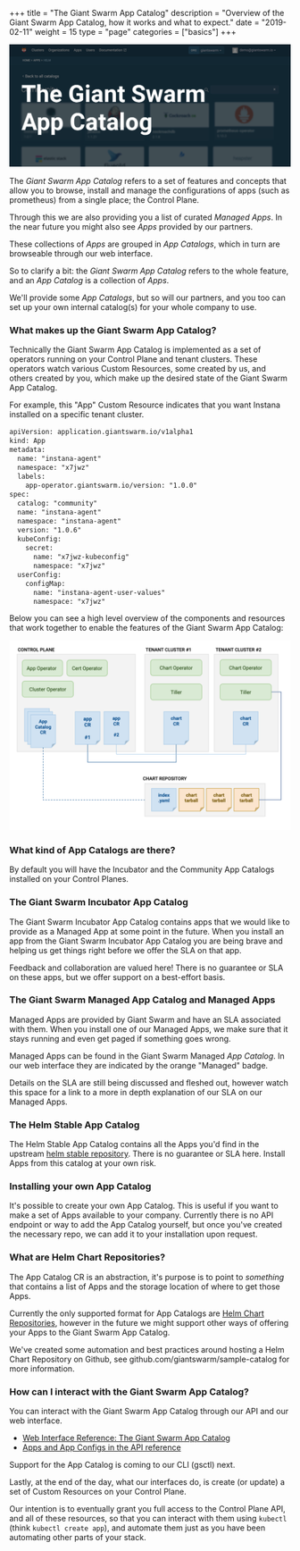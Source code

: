 +++
title = "The Giant Swarm App Catalog"
description = "Overview of the Giant Swarm App Catalog, how it works and what to expect."
date = "2019-02-11"
weight = 15
type = "page"
categories = ["basics"]
+++

![app-catalog-header](app-catalog-header.png)

The _Giant Swarm App Catalog_ refers to a set of features and concepts that allow
you to browse, install and manage the configurations of apps (such as prometheus)
from a single place; the Control Plane.

Through this we are also providing you a list of curated _Managed Apps_.
In the near future you might also see _Apps_ provided by our partners.

These collections of _Apps_ are grouped in _App Catalogs_, which in turn are
browseable through our web interface.

So to clarify a bit: the _Giant Swarm App Catalog_ refers to the whole feature,
and an _App Catalog_ is a collection of _Apps_.

We'll provide some _App Catalogs_, but so will our partners, and you too can set
up your own internal catalog(s) for your whole company to use.

### What makes up the Giant Swarm App Catalog?

Technically the Giant Swarm App Catalog is implemented as a set of operators
running on your Control Plane and tenant clusters. These operators watch various
Custom Resources, some created by us, and others created by you, which make up
the desired state of the Giant Swarm App Catalog.

For example, this "App" Custom Resource indicates that you want Instana installed
on a specific tenant cluster.

```
apiVersion: application.giantswarm.io/v1alpha1
kind: App
metadata:
  name: "instana-agent"
  namespace: "x7jwz"
  labels:
    app-operator.giantswarm.io/version: "1.0.0"
spec:
  catalog: "community"
  name: "instana-agent"
  namespace: "instana-agent"
  version: "1.0.6"
  kubeConfig:
    secret:
      name: "x7jwz-kubeconfig"
      namespace: "x7jwz"
  userConfig:
    configMap:
      name: "instana-agent-user-values"
      namespace: "x7jwz"
```

Below you can see a high level overview of the components and resources that work
together to enable the features of the Giant Swarm App Catalog:

![app-catalog-overview](app-catalog-overview.png)


### What kind of App Catalogs are there?

By default you will have the Incubator and the Community App Catalogs installed
on your Control Planes.

### The Giant Swarm Incubator App Catalog

The Giant Swarm Incubator App Catalog contains apps that we would like to provide as
a Managed App at some point in the future. When you install an app from the
Giant Swarm Incubator App Catalog you are being brave and helping us get things
right before we offer the SLA on that app.

Feedback and collaboration are valued here! There is no guarantee or SLA on these
apps, but we offer support on a best-effort basis.

### The Giant Swarm Managed App Catalog and Managed Apps

Managed Apps are provided by Giant Swarm and have an SLA associated with
them. When you install one of our Managed Apps, we make sure that it stays
running and even get paged if something goes wrong.

Managed Apps can be found in the Giant Swarm Managed _App Catalog_. In our web
interface they are indicated by the orange "Managed" badge.

Details on the SLA are still being discussed and fleshed out, however watch this
space for a link to a more in depth explanation of our SLA on our Managed Apps.

### The Helm Stable App Catalog

The Helm Stable App Catalog contains all the Apps you'd find in the upstream
[helm stable repository](https://github.com/helm/charts/tree/master/stable).
There is no guarantee or SLA here. Install Apps from this
catalog at your own risk.

### Installing your own App Catalog

It's possible to create your own App Catalog. This is useful if you want to make
a set of Apps available to your company. Currently there is no API endpoint
or way to add the App Catalog yourself, but once you've created the necessary
repo, we can add it to your installation upon request.

### What are Helm Chart Repositories?

The App Catalog CR is an abstraction, it's purpose is to point to _something_
that contains a list of Apps and the storage location of where to get those Apps.

Currently the only supported format for App Catalogs are
[Helm Chart Repositories](https://github.com/helm/helm/blob/master/docs/chart_repository.md),
however in the future we might support other ways of offering your Apps to the
Giant Swarm App Catalog.

We've created some automation and best practices around hosting a
Helm Chart Repository on Github, see github.com/giantswarm/sample-catalog
for more information.

### How can I interact with the Giant Swarm App Catalog?

You can interact with the Giant Swarm App Catalog through our API and
our web interface.

- [Web Interface Reference: The Giant Swarm App Catalog](/reference/web-interface/app-catalog/)
- [Apps and App Configs in the API reference](https://docs.giantswarm.io/api/#tag/apps)

Support for the App Catalog is coming to our CLI (gsctl) next.

Lastly, at the end of the day, what our interfaces do, is create (or update)
a set of Custom Resources on your Control Plane.

Our intention is to eventually grant you full access to the Control Plane
API, and all of these resources, so that you can interact with them using
`kubectl` (think `kubectl create app`), and automate them just as you have been
automating other parts of your stack.

